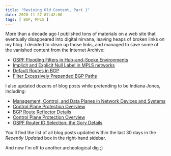 ```yaml
---
title: "Reviving Old Content, Part 1"
date: 2020-11-27 07:42:00
tags: [ BGP, MPLS ]
---
```

More than a decade ago I published tons of materials on a web site that eventually disappeared into digital nirvana, leaving heaps of broken links on my blog. I decided to clean up those links, and managed to save some of the vanished content from the Internet Archive:

* [OSPF Flooding Filters in Hub-and-Spoke Environments](/kb/tag/OSPF/OSPF_Flood_Reduction_Hub_Spoke.html)
* [Implicit and Explicit Null Label in MPLS networks](/kb/tag/MPLS/Implicit_Explicit_NULL.html)
* [Default Routes in BGP](/kb/tag/BGP/Default_Route.html)
* [Filter Excessively Prepended BGP Paths](/kb/tag/BGP/Filter_Excessively_Prepended_BGP_Paths.html)

I also updated dozens of blog posts while pretending to be Indiana Jones, including:
<!--more-->
* [Management, Control, and Data Planes in Network Devices and Systems](/2013/08/management-control-and-data-planes-in.html)
* [Control Plane Protection Overview](/2008/11/control-plane-protection-overview.html)
* [BGP Route Reflector Details](/2008/08/bgp-route-reflector-details.html)
* [Control Plane Protection Overview](/2008/11/control-plane-protection-overview.html)
* [OSPF Router ID Selection: the Gory Details](/2009/04/ospf-router-id-selection-all-details.html)

You'll find the list of all blog posts updated within the last 30 days in the *Recently Updated* box in the right-hand sidebar.

And now I'm off to another archeological dig ;)

